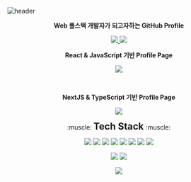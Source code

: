 ![header](https://capsule-render.vercel.app/api?type=waving&color=auto&height=300&section=header&text=Jaekyu%20Sim&fontSize=90&animation=fadeIn&fontAlignY=38&desc=Want%20to%20be%20Fullstack%20Developer&descAlignY=60&descAlign=62)

<p align='center'> <b>Web 풀스택 개발자가 되고자하는 GitHub Profile</b> </p>

<p align='center'>
  <a href="https://blog.naver.com/worb1605">
    <img src="https://img.shields.io/badge/Tech%20Blog%20-%234FC08D.svg?&style=for-the-badge&logo=Naver&logoColor=white"/>
  </a>
  <a href="https://github.com/Jaekyu-Sim">
    <img src="https://img.shields.io/badge/Github%20-%23000000.svg?&style=for-the-badge&logo=GitHub&logoColor=white"/>
  </a>
  <br/>
</p>
<p align='center'>
  <p align='center'> <b>React & JavaScript 기반 Profile Page</b> </p>
  <p align='center'>
  <a href="http://simjaekyu.site/">
    <img src="https://img.shields.io/badge/Portfolio Page(made with React&Javascript)%20-%23562100.svg?&style=for-the-badge&logo=React&logoColor=white"/>
  </a>
  </p>
  <br/>
  <p align='center'> <b>NextJS & TypeScript 기반 Profile Page</b> </p>
  <p align='center'>
  <a href="https://portfolio-typescript2-vlc7s6vvgq-uw.a.run.app/">
    <img src="https://img.shields.io/badge/Portfolio Page(made with React&Typescript)%20-%23235500.svg?&style=for-the-badge&logo=next.js&logoColor=white"/>
  </a>
  </p>
</p>

<p align='center'>:muscle: <b> <span style="font-size:150%">Tech Stack </span> </b> :muscle:</p>
<p align='center'>
  <p align='center'>
    <img src="https://img.shields.io/badge/React-3766AB?style=flat-square&logo=React&logoColor=white"/>
    <img src="https://img.shields.io/badge/NextJS-3766AB?style=flat-square&logo=next.js&logoColor=white"/>
    <img src="https://img.shields.io/badge/Javascript-3766AB?style=flat-square&logo=Javascript&logoColor=white"/>
    <img src="https://img.shields.io/badge/Express-3766AB?style=flat-square&logo=Express&logoColor=white">
    <img src="https://img.shields.io/badge/Spring Boot-3766AB?style=flat-square&logo=Spring Boot&logoColor=white"/>
    <img src="https://img.shields.io/badge/Java-3766AB?style=flat-square&logo=java&logoColor=white"/>
    <img src="https://img.shields.io/badge/Typescript-3766AB?style=flat-square&logo=Typescript&logoColor=white"/>
    <img src="https://img.shields.io/badge/Spring-3766AB?style=flat-square&logo=Spring&logoColor=white">
  </p>
  <p align='center'>
    <img src="https://img.shields.io/badge/Python-3766AB?style=flat-square&logo=Python&logoColor=white"/>
    <img src="https://img.shields.io/badge/Tensorflow-3766AB?style=flat-square&logo=Tensorflow&logoColor=white"/>
  </p>
  <p align='center'>
    <img src="https://img.shields.io/badge/Oracle SQL-3766AB?style=flat-square&logo=Oracle&logoColor=white"/>
  </p>
  
 </p>
 
 
 


<!-- <img src="https://img.shields.io/badge/쓰고자하는_텍스트-컬러코드?style=flat-square&logo=simpleicons에서_아이콘이름&logoColor=white"/></a>&nbsp  -->
<!--
**Jaekyu-Sim/Jaekyu-Sim** is a ✨ _special_ ✨ repository because its `README.md` (this file) appears on your GitHub profile.

Here are some ideas to get you started:
d
- 🔭 I’m currently working on ...
- 🌱 I’m currently learning ...
- 👯 I’m looking to collaborate on ...
- 🤔 I’m looking for help with ...
- 💬 Ask me about ...
- 📫 How to reach me: ...
- 😄 Pronouns: ...
- ⚡ Fun fact: ...
-->
